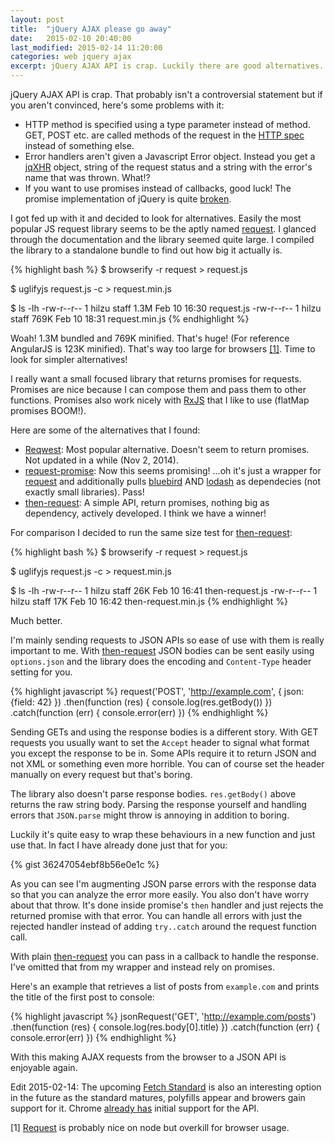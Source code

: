 ```yaml
---
layout: post
title:  "jQuery AJAX please go away"
date:   2015-02-10 20:40:00
last_modified: 2015-02-14 11:20:00
categories: web jquery ajax
excerpt: jQuery AJAX API is crap. Luckily there are good alternatives.
---
```

jQuery AJAX API is crap. That probably isn't a controversial statement but if you aren't convinced, here's some problems with it:

- HTTP method is specified using a type parameter instead of method. GET, POST etc. are called methods of the request in the [HTTP spec][http-spec-methods] instead of something else.
- Error handlers aren't given a Javascript Error object. Instead you get a [jqXHR] object, string of the request status and a string with the error's name that was thrown. What!?
- If you want to use promises instead of callbacks, good luck! The promise implementation of jQuery is quite [broken][jquery-deferred-problems].

I got fed up with it and decided to look for alternatives. Easily the most popular JS request library seems to be the aptly named [request]. I glanced through the documentation and the library seemed quite large. I compiled the library to a standalone bundle to find out how big it actually is.

{% highlight bash %}
$ browserify -r request > request.js

$ uglifyjs request.js -c > request.min.js

$ ls -lh
-rw-r--r--   1 hilzu  staff   1.3M Feb 10 16:30 request.js
-rw-r--r--   1 hilzu  staff   769K Feb 10 18:31 request.min.js
{% endhighlight %}

Woah! 1.3M bundled and 769K minified. That's huge! (For reference AngularJS is 123K minified). That's way too large for browsers [[1]](#1). Time to look for simpler alternatives!

I really want a small focused library that returns promises for requests. Promises are nice because I can compose them and pass them to other functions. Promises also work nicely with [RxJS] that I like to use (flatMap promises BOOM!).

Here are some of the alternatives that I found:

- [Reqwest][reqwest]: Most popular alternative. Doesn't seem to return promises. Not updated in a while (Nov 2, 2014).
- [request-promise][request-promise]: Now this seems promising! ...oh it's just a wrapper for [request] and additionally pulls [bluebird] AND [lodash] as dependecies (not exactly small libraries). Pass!
- [then-request][then-request]: A simple API, return promises, nothing big as dependency, actively developed. I think we have a winner!

For comparison I decided to run the same size test for [then-request]:

{% highlight bash %}
$ browserify -r request > request.js

$ uglifyjs request.js -c > request.min.js

$ ls -lh
-rw-r--r--   1 hilzu  staff    26K Feb 10 16:41 then-request.js
-rw-r--r--   1 hilzu  staff    17K Feb 10 16:42 then-request.min.js
{% endhighlight %}

Much better.

I'm mainly sending requests to JSON APIs so ease of use with them is really important to me. With [then-request] JSON bodies can be sent easily using `options.json` and the library does the encoding and `Content-Type` header setting for you.

{% highlight javascript %}
request('POST', 'http://example.com', { json: {field: 42} })
  .then(function (res) { console.log(res.getBody()) })
  .catch(function (err) { console.error(err) })
{% endhighlight %}

Sending GETs and using the response bodies is a different story. With GET requests you usually want to set the `Accept` header to signal what format you except the response to be in. Some APIs require it to return JSON and not XML or something even more horrible. You can of course set the header manually on every request but that's boring.

The library also doesn't parse response bodies. `res.getBody()` above returns the raw string body. Parsing the response yourself and handling errors that `JSON.parse` might throw is annoying in addition to boring.

Luckily it's quite easy to wrap these behaviours in a new function and just use that. In fact I have already done just that for you:

{% gist 36247054ebf8b56e0e1c %}

As you can see I'm augmenting JSON parse errors with the response data so that you can analyze the error more easily. You also don't have worry about that throw. It's done inside promise's `then` handler and just rejects the returned promise with that error. You can handle all errors with just the rejected handler instead of adding `try..catch` around the request function call.

With plain [then-request] you can pass in a callback to handle the response. I've omitted that from my wrapper and instead rely on promises.

Here's an example that retrieves a list of posts from `example.com` and prints the title of the first post to console:

{% highlight javascript %}
jsonRequest('GET', 'http://example.com/posts')
  .then(function (res) { console.log(res.body[0].title) })
  .catch(function (err) { console.error(err) })
{% endhighlight %}

With this making AJAX requests from the browser to a JSON API is enjoyable again.

Edit 2015-02-14: The upcoming [Fetch Standard](https://fetch.spec.whatwg.org/) is also an interesting option in the future as the standard matures, polyfills appear and browers gain support for it. Chrome [already has](http://caniuse.com/#feat=fetch) initial support for the API.

[1] <a name="1"></a>[Request] is probably nice on node but overkill for browser usage.

[http-spec-methods]: http://tools.ietf.org/html/rfc7231#section-4
[jquery-deferred-problems]: http://stackoverflow.com/questions/23744612/problems-inherent-to-jquery-deferred/23744774#23744774
[request]: https://github.com/request/request
[rxjs]: https://github.com/Reactive-Extensions/RxJS
[reqwest]: https://github.com/ded/reqwest
[bluebird]: https://github.com/petkaantonov/bluebird
[lodash]: https://lodash.com
[request-promise]: https://github.com/tyabonil/request-promise
[then-request]: https://github.com/then/request
[jqXHR]: http://api.jquery.com/Types/#jqXHR

